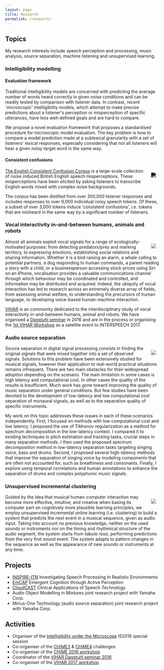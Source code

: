 ```yaml
---
layout: page
title: Research
permalink: /research/
---
```


## Topics
My research interests include speech perception and processing, music analysis, source separation, machine listening and unsupervised learning.

### Intelligibility modelling
#### Evaluation framework
Traditional intelligibility models are concerned with predicting the average number of words heard correctly in given noise conditions and can be readily tested by comparison with listener data. In contrast, recent `microscopic' intelligibility models, which attempt to make precise predictions about a listener's perception or misperception of specific utterances, have less well-defined goals and are hard to compare. 

We propose a novel evaluation framework that proposes a standardised procedure for microscopic model evaluation. The key problem is how to compare a model prediction made at a sublexical granularity with a set of listeners' lexical responses, especially considering that not all listeners will hear a given noisy target word in the same way. 

#### Consistent confusions

   [<img style="max-width: 200px; filter: invert(100%); float: right; margin: 1em; overflow: auto;" src="{{ site.baseurl }}/assets/consistent_confusion.png">](http://spandh.dcs.shef.ac.uk/ECCC/)

[The English Consistent Confusion Corpus](http://spandh.dcs.shef.ac.uk/ECCC/) is a large-scale collection of noise induced British English speech misperceptions. These misperceptions have been elicited by asking listeners to transcribe English words mixed with complex noise backgrounds.

The corpus has been distilled from over 300,000 listener responses and includes responses to over 9,000 individual noisy speech tokens. Of these, a subset of over 3,000 tokens induce 'consistent confusions', i.e. tokens that are misheard in the same way by a significant number of listeners.

### Vocal interactivity in-and-between humans, animals and robots

   [<img style="max-width: 200px; float: right; margin: 1em; overflow: auto;" src="{{ site.baseurl }}/assets/vihar_schema.png">](http://www.vihar.org)

Almost all animals exploit vocal signals for a range of ecologically-motivated purposes: from detecting predators/prey and marking territory, to expressing emotions, establishing social relations and sharing information.  Whether it is a bird raising an alarm, a whale calling to potential partners, a dog responding to human commands, a parent reading a story with a child, or a businessperson accessing stock prices using Siri on an iPhone, vocalisation provides a valuable communications channel through which behaviour may be coordinated and controlled, and information may be distributed and acquired.  Indeed, the ubiquity of vocal interaction has led to research across an extremely diverse array of fields, from assessing animal welfare, to understanding the precursors of human language, to developing voice-based human-machine interaction.

[VIHAR](http://www.vihar.org) is an community dedicated to the interdisciplinary study of vocal interactivity in-and-between humans, animal and robots. We have organised a [Dagstuhl seminar](http://www.dagstuhl.de/16442) in 2016 and are in the process or organising the [1st VIHAR Workshop](http://vihar2017.vihar.org) as a satellite event to INTERSPEECH 2017.


### Audio source separation
   <img style="max-width: 200px; float: right; margin: 1em; overflow: auto;" src="{{ site.baseurl }}/assets/source_separation.png">
   
Source separation in digital signal processing consists in finding the original signals that were mixed together into a set of observed signals. Solutions to this problem have been extensively studied for musical signals, however their application to real-world practical situations remains infrequent. There are two main obstacles for their widespread adoption depending on the scenario.  The main limitation in some cases is high latency and computational cost. In other cases the quality of the results is insufficient. Much work has gone toward improving the quality of music separation under general conditions. But few studies have been devoted to the development of low-latency and low computational cost separation of monaural signals, as well as to the separation quality of specific instruments.

My work on this topic addresses these issues in each of these scenarios independently.  First, I focused on methods with low computational cost and low latency. I proposed the use of Tikhonov regularization as a method for spectrum decomposition in the low-latency context. I compared it to existing techniques in pitch estimation and tracking tasks, crucial steps in many separation methods.  I then used the proposed spectrum decomposition method in low-latency separation tasks targeting singing voice, bass and drums. Second, I proposed several high-latency methods that improve the separation of singing voice by modeling components that are often not accounted for, such as breathiness and consonants.  Finally, I explore using temporal correlations and human annotations to enhance the separation of drums and complex polyphonic music signals.

### Unsupervised incremental clustering

   <img style="max-width: 200px; float: right; margin: 1em; overflow: auto;" src="{{ site.baseurl }}/assets/unsupervised_learning.png">

Guided by the idea that musical human-computer interaction may become more effective, intuitive, and creative when basing its computer part on cognitively more plausible learning principles, we employ unsupervised incremental online learning (i.e. clustering) to build a system that predicts the next event in a musical sequence, given as audio input.  Taking into account no previous knowledge, neither on the used sounds or instruments nor on the timing and rhythmical structure of the audio segment, the system starts from _tabula rasa_, performing predictions from the very first sound event.  The system adapts to pattern changes in the sequence as well as the appearance of new sounds or instruments at any time.

## Projects
 - [INSPIRE-ITN](http://www.inspire-itn.eu/) Investigating Speech Processing In Realistic Environments
 - [EmCAP](http://emcap.iua.upf.edu/) Emergent Cognition through Active Perception
 - [CloudCAST](http://cloudcast.rcweb.dcs.shef.ac.uk/) Clinical Applications of Speech Technology
 - Audio Object Modelling in Mixtures joint research project with Yamaha Corp.
 - Minus-One Technology (audio source separation) joint research project with Yamaha Corp.


## Activities
 - Organiser of the [Intelligibility under the Microscope](http://spandh.dcs.shef.ac.uk/2016_is_microintelligibility/) IS2016 special session
 - Co-organiser of the [CHiME3](http://spandh.dcs.shef.ac.uk/chime_challenge/chime2015/) & [CHiME4](http://spandh.dcs.shef.ac.uk/chime_challenge/) challenges
 - Co-organiser of the [CHiME 2016 workshop](http://spandh.dcs.shef.ac.uk/chime_workshop/)
 - Coordinator of the [VIHAR Dagstuhl seminar 2016](http://www.dagstuhl.de/16442)
 - Co-organiser of the [VIHAR 2017 workshop](http://vihar207.vihar.org)
